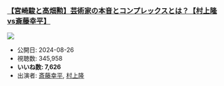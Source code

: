 ### [【宮崎駿と高畑勲】芸術家の本音とコンプレックスとは？【村上隆vs斎藤幸平】](https://www.youtube.com/watch?v=bfrw_JzT_Lg)
[![](https://img.youtube.com/vi/bfrw_JzT_Lg/sddefault.jpg)](https://www.youtube.com/watch?v=bfrw_JzT_Lg)
-   公開日: 2024-08-26
-   視聴数: 345,958
-   **いいね数: 7,626**
-   出演者: [斎藤幸平](/rehacq_fan/people/斎藤幸平 "wikilink"), [村上隆](/rehacq_fan/people/村上隆 "wikilink")
